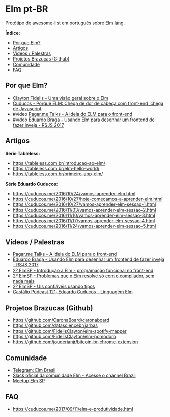 # Elm pt-BR

Protótipo de [awesome-list](https://github.com/sindresorhus/awesome) em português sobre [Elm lang](http://elm-lang.org/).

**Índice:**

- [Por que Elm?](#por-que-elm)
- [Artigos](#artigos)
- [Vídeos / Palestras](#vídeos--palestras)
- [Projetos Brazucas (Github)](#projetos-brazucas-github)
- [Comunidade](#comunidade)
- [FAQ](#faq)


## Por que Elm?

- [Clayton Fidelis - Uma visão geral sobre o Elm](https://medium.com/@fidelisclayton/uma-vis%C3%A3o-geral-sobre-o-elm-b8c65e1aa074)
- [Cuducos - Porquê ELM: Chega de dor de cabeça com front-end, chega de Javascript](https://cuducos.me/2016/09/17/porque-elm.html)
- #vídeo [Pagar.me Talks - A ideia do ELM para o front-end](https://www.youtube.com/watch?v=obdgL5zOjxg)
- #vídeo [Eduardo Braga - Usando Elm para desenhar um frontend de fazer inveja - RSJS 2017](https://www.youtube.com/watch?v=1conZd12GzQ)


## Artigos

**Série Tableless:**

- https://tableless.com.br/introducao-ao-elm/
- https://tableless.com.br/elm-hello-world/
- https://tableless.com.br/primeiro-app-elm/

**Série Eduardo Cuducos:**

- https://cuducos.me/2016/10/24/vamos-aprender-elm.html
- https://cuducos.me/2016/10/27/hoje-comecamos-a-aprender-elm.html
- https://cuducos.me/2016/10/27/vamos-aprender-elm-sessao-1.html
- https://cuducos.me/2016/11/03/vamos-aprender-elm-sessao-2.html
- https://cuducos.me/2016/11/10/vamos-aprender-elm-sessao-3.html
- https://cuducos.me/2016/11/17/vamos-aprender-elm-sessao-4.html
- https://cuducos.me/2016/11/24/vamos-aprender-elm-sessao-5.html


## Vídeos / Palestras

- [Pagar.me Talks - A ideia do ELM para o front-end](https://www.youtube.com/watch?v=obdgL5zOjxg)
- [Eduardo Braga - Usando Elm para desenhar um frontend de fazer inveja - RSJS 2017](https://www.youtube.com/watch?v=1conZd12GzQ)
- [2º ElmSP - Introdução a Elm - programação funcional no front-end](https://www.youtube.com/watch?v=-muLScFUftE)
- [2º ElmSP - Problemas que o Elm resolve só com o compilador, sem nada mais](https://www.youtube.com/watch?v=5fsaFkQRAyA)
- [2º ElmSP - UIs confiáveis usando tipos](https://www.youtube.com/watch?v=cNdfK57smzQ)
- [Castálio Podcast 121: Eduardo Cuducos - Linguagem Elm](https://www.youtube.com/watch?v=rq37oZvUuNw)


## Projetos Brazucas (Github)

- https://github.com/CaronaBoard/caronaboard
- https://github.com/datasciencebr/jarbas
- https://github.com/FidelisClayton/elm-spotify-mapper
- https://github.com/FidelisClayton/elm-pomodoro
- https://github.com/jouderianjr/bitcoin-br-chrome-extension


## Comunidade
- [Telegram: Elm Brasil](https://telegram.me/elmbrasil)
- [Slack oficial da comunidade Elm - Acesse o channel Brazil](https://elmlang.herokuapp.com/)
- [Meetup Elm SP](https://www.meetup.com/pt-BR/Elm-sp)


## FAQ

- https://cuducos.me/2017/09/11/elm-e-produtividade.html

